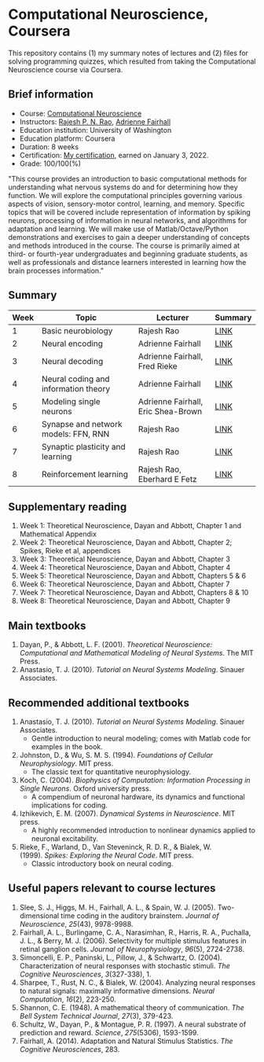 # Computational Neuroscience, Coursera

This repository contains (1) my summary notes of lectures and (2) files for solving programming quizzes, which resulted from taking the Computational Neuroscience course via Coursera.

## Brief information

- Course: [Computational Neuroscience](https://www.coursera.org/learn/computational-neuroscience)
- Instructors: [Rajesh P. N. Rao](https://www.rajeshpnrao.com/), [Adrienne Fairhall](https://fairhalllab.com/)
- Education institution: University of Washington
- Education platform: Coursera
- Duration: 8 weeks
- Certification: [My certification](https://www.coursera.org/account/accomplishments/verify/LU8KYEA97HZL), earned on January 3, 2022.
- Grade: 100/100(%)

"This course provides an introduction to basic computational methods for understanding what nervous systems do and for determining how they function. We will explore the computational principles governing various aspects of vision, sensory-motor control, learning, and memory. Specific topics that will be covered include representation of information by spiking neurons, processing of information in neural networks, and algorithms for adaptation and learning. We will make use of Matlab/Octave/Python demonstrations and exercises to gain a deeper understanding of concepts and methods introduced in the course. The course is primarily aimed at third- or fourth-year undergraduates and beginning graduate students, as well as professionals and distance learners interested in learning how the brain processes information."


## Summary

|Week|Topic                               |Lecturer                          |Summary                  |
|----|------------------------------------|----------------------------------|-------------------------|
|1   |Basic neurobiology                  |Rajesh Rao                        |[LINK](summary/week_1.md)|
|2   |Neural encoding                     |Adrienne Fairhall                 |[LINK](summary/week_2.md)|
|3   |Neural decoding                     |Adrienne Fairhall, Fred Rieke     |[LINK](summary/week_3.md)|
|4   |Neural coding and information theory|Adrienne Fairhall                 |[LINK](summary/week_4.md)|
|5   |Modeling single neurons             |Adrienne Fairhall, Eric Shea-Brown|[LINK](summary/week_5.md)|
|6   |Synapse and network models: FFN, RNN|Rajesh Rao                        |[LINK](summary/week_6.md)|
|7   |Synaptic plasticity and learning    |Rajesh Rao                        |[LINK](summary/week_7.md)|
|8   |Reinforcement learning              |Rajesh Rao, Eberhard E Fetz       |[LINK](summary/week_8.md)|

## Supplementary reading

1. Week 1: Theoretical Neuroscience, Dayan and Abbott, Chapter 1 and Mathematical Appendix
2. Week 2: Theoretical Neuroscience, Dayan and Abbott, Chapter 2; Spikes, Rieke et al, appendices
3. Week 3: Theoretical Neuroscience, Dayan and Abbott, Chapter 3
4. Week 4: Theoretical Neuroscience, Dayan and Abbott, Chapter 4
5. Week 5: Theoretical Neuroscience, Dayan and Abbott, Chapters 5 & 6
6. Week 6: Theoretical Neuroscience, Dayan and Abbott, Chapter 7
7. Week 7: Theoretical Neuroscience, Dayan and Abbott, Chapters 8 & 10
8. Week 8: Theoretical Neuroscience, Dayan and Abbott, Chapter 9

## Main textbooks

1. Dayan, P., & Abbott, L. F. (2001). *Theoretical Neuroscience: Computational and Mathematical Modeling of Neural Systems*. The MIT Press.
2. Anastasio, T. J. (2010). *Tutorial on Neural Systems Modeling*. Sinauer Associates.

## Recommended additional textbooks

1. Anastasio, T. J. (2010). *Tutorial on Neural Systems Modeling*. Sinauer Associates.
    - Gentle introduction to neural modeling; comes with Matlab code for examples in the book.
2. Johnston, D., & Wu, S. M. S. (1994). *Foundations of Cellular Neurophysiology*. MIT press.
    - The classic text for quantitative neurophysiology.
3. Koch, C. (2004). *Biophysics of Computation: Information Processing in Single Neurons*. Oxford university press.
    - A compendium of neuronal hardware, its dynamics and functional implications for coding.
4. Izhikevich, E. M. (2007). *Dynamical Systems in Neuroscience*. MIT press.
    - A highly recommended introduction to nonlinear dynamics applied to neuronal excitability.
5. Rieke, F., Warland, D., Van Steveninck, R. D. R., & Bialek, W. (1999). *Spikes: Exploring the Neural Code*. MIT press.
    - Classic introductory book on neural coding.

## Useful papers relevant to course lectures

1. Slee, S. J., Higgs, M. H., Fairhall, A. L., & Spain, W. J. (2005). Two-dimensional time coding in the auditory brainstem. *Journal of Neuroscience*, *25*(43), 9978-9988.
2. Fairhall, A. L., Burlingame, C. A., Narasimhan, R., Harris, R. A., Puchalla, J. L., & Berry, M. J. (2006). Selectivity for multiple stimulus features in retinal ganglion cells. *Journal of Neurophysiology*, *96*(5), 2724-2738.
3. Simoncelli, E. P., Paninski, L., Pillow, J., & Schwartz, O. (2004). Characterization of neural responses with stochastic stimuli. *The Cognitive Neurosciences*, *3*(327-338), 1.
4. Sharpee, T., Rust, N. C., & Bialek, W. (2004). Analyzing neural responses to natural signals: maximally informative dimensions. *Neural Computation*, *16*(2), 223-250.
5. Shannon, C. E. (1948). A mathematical theory of communication. *The Bell System Technical Journal*, *27*(3), 379-423.
6. Schultz, W., Dayan, P., & Montague, P. R. (1997). A neural substrate of prediction and reward. *Science*, *275*(5306), 1593-1599.
7. Fairhall, A. (2014). Adaptation and Natural Stimulus Statistics. *The Cognitive Neurosciences*, 283.

